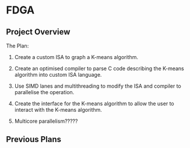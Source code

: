 # FDGA

## Project Overview

The Plan:

1. Create a custom ISA to graph a K-means algorithm.

2. Create an optimised compiler to parse C code describing the K-means algorithm into custom ISA language.

3. Use SIMD lanes and multithreading to modify the ISA and compiler to parallelise the operation.

4. Create the interface for the K-means algorithm to allow the user to interact with the K-means algorithm.

5. Multicore parallelism?????

## Previous Plans

